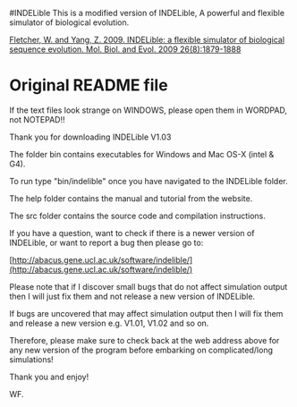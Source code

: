 #INDELible
This is a modified version of INDELible, A powerful and flexible simulator of biological evolution.

[Fletcher, W. and Yang, Z. 2009. INDELible: a flexible simulator of biological sequence evolution. Mol. Biol. and Evol. 2009 26(8):1879-1888](http://abacus.gene.ucl.ac.uk/software/indelible/)

# Original README file

If the text files look strange on WINDOWS, please open them in WORDPAD, not NOTEPAD!!

Thank you for downloading INDELible V1.03

The folder bin contains executables for Windows and Mac OS-X (intel & G4).

To run type "bin/indelible" once you have navigated to the INDELible folder.

The help folder contains the manual and tutorial from the website.

The src folder contains the source code and compilation instructions.

If you have a question, want to check if there is a newer version of INDELible, 
or want to report a bug then please go to:

[http://abacus.gene.ucl.ac.uk/software/indelible/](http://abacus.gene.ucl.ac.uk/software/indelible/)

Please note that if I discover small bugs that do not affect simulation output
then I will just fix them and not release a new version of INDELible.

If bugs are uncovered that may affect simulation output then I will fix them and 
release a new version e.g. V1.01, V1.02 and so on.

Therefore, please make sure to check back at the web address above for any
new version of the program before embarking on complicated/long simulations!

Thank you and enjoy!

WF.
